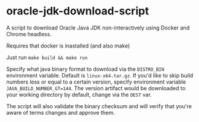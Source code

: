 # oracle-jdk-download-script

A script to download Oracle Java JDK non-interactively using Docker and Chrome headless. 

Requires that docker is inastalled (and also make)

Just run ```make build && make run```

Specify what java binary format to download via the ```DISTRO_BIN``` environment variable. Default is ```linux-x64.tar.gz```. If you'd like to skip build numbers less or equal to a certain version,  specify environment variable ```JAVA_BUILD_NUMBER_GT=144```. The version artifact would be downloaded to your working directory by default, change via the ```DEST``` var.

The script will also validate the binary checksum and will verify that you're aware of terms changes and approve them.
